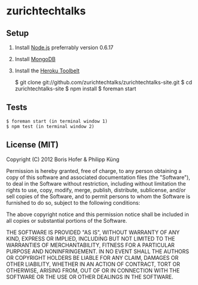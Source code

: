 # zurichtechtalks

## Setup

1. Install [Node.js](http://nodejs.org/) preferrably version 0.6.17
2. Install [MongoDB](http://www.mongodb.org/)
3. Install the [Heroku Toolbelt](https://toolbelt.heroku.com/)

    $ git clone git://github.com/zurichtechtalks/zurichtechtalks-site.git
    $ cd zurichtechtalks-site
    $ npm install
    $ foreman start

## Tests

    $ foreman start (in terminal window 1)
    $ npm test (in terminal window 2)


## License (MIT)

Copyright (C) 2012 Boris Hofer & Philipp Küng

Permission is hereby granted, free of charge, to any person obtaining a copy of this software and associated documentation files (the "Software"), to deal in the Software without restriction, including without limitation the rights to use, copy, modify, merge, publish, distribute, sublicense, and/or sell copies of the Software, and to permit persons to whom the Software is furnished to do so, subject to the following conditions:

The above copyright notice and this permission notice shall be included in all copies or substantial portions of the Software.

THE SOFTWARE IS PROVIDED "AS IS", WITHOUT WARRANTY OF ANY KIND, EXPRESS OR IMPLIED, INCLUDING BUT NOT LIMITED TO THE WARRANTIES OF MERCHANTABILITY, FITNESS FOR A PARTICULAR PURPOSE AND NONINFRINGEMENT. IN NO EVENT SHALL THE AUTHORS OR COPYRIGHT HOLDERS BE LIABLE FOR ANY CLAIM, DAMAGES OR OTHER LIABILITY, WHETHER IN AN ACTION OF CONTRACT, TORT OR OTHERWISE, ARISING FROM, OUT OF OR IN CONNECTION WITH THE SOFTWARE OR THE USE OR OTHER DEALINGS IN THE SOFTWARE.
